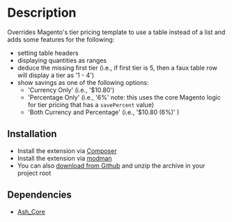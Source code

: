 # Description

Overrides Magento's tier pricing template to use a table instead of a list and adds some features for the following:

+ setting table headers
+ displaying quantities as ranges
+ deduce the missing first tier (i.e., if first tier is 5, then a faux table row will display a tier as '1 - 4')
+ show savings as one of the following options:
  - 'Currency Only' (i.e., '$10.80')
  - 'Percentage Only' (i.e., '6%' note: this uses the core Magento logic for tier pricing that has a `savePercent` value)
  - 'Both Currency and Percentage' (i.e., '$10.80 (6%)' )


## Installation

* Install the extension via [Composer](https://getcomposer.org/)
* Install the extension via [modman](https://github.com/colinmollenhour/modman)
* You can also [download from Github](https://github.com/augustash/ash_tierpricingtables/archive/master.zip) and unzip the archive in your project root

## Dependencies

* [Ash_Core](https://github.com/augustash/ash_core)
